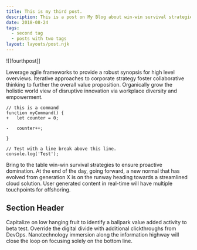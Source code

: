 ```yaml
---
title: This is my third post.
description: This is a post on My Blog about win-win survival strategies.
date: 2018-08-24
tags:
  - second tag
  - posts with two tags
layout: layouts/post.njk
---
```


![[fourthpost]]

Leverage agile frameworks to provide a robust synopsis for high level overviews. Iterative approaches to corporate strategy foster collaborative thinking to further the overall value proposition. Organically grow the holistic world view of disruptive innovation via workplace diversity and empowerment.

```diff-js
// this is a command
function myCommand() {
+	let counter = 0;

-	counter++;

}

// Test with a line break above this line.
console.log('Test');
```

Bring to the table win-win survival strategies to ensure proactive domination. At the end of the day, going forward, a new normal that has evolved from generation X is on the runway heading towards a streamlined cloud solution. User generated content in real-time will have multiple touchpoints for offshoring.

## Section Header

Capitalize on low hanging fruit to identify a ballpark value added activity to beta test. Override the digital divide with additional clickthroughs from DevOps. Nanotechnology immersion along the information highway will close the loop on focusing solely on the bottom line.
